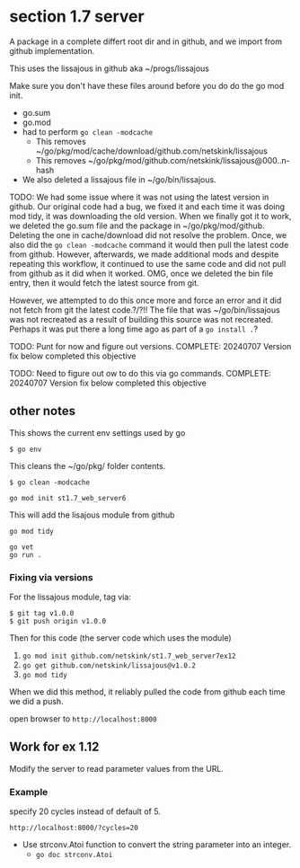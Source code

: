 # section 1.7 server

A package in a complete differt root dir and in github, 
and we import from github implementation.

This uses the lissajous in github aka ~/progs/lissajous

Make sure you don't have these files around before you do
do the go mod init.
* go.sum
* go.mod
* had to perform `go clean -modcache`
    * This removes ~/go/pkg/mod/cache/download/github.com/netskink/lissajous
    * This removes ~/go/pkg/mod/github.com/netskink/lissajous@000..n-hash
* We also deleted a lissajous file in ~/go/bin/lissajous.

TODO: We had some issue where it was not using the latest version in github.  Our original code had a bug, we fixed it
and each time it was doing mod tidy, it was downloading the
old version.  When we finally got it to work, we deleted the
go.sum file and the package in ~/go/pkg/mod/github.  Deleting the one in cache/download
did not resolve the problem.  Once, we also did the `go clean -modcache` command it would then pull the latest code from github.  However, afterwards, we made additional mods and despite repeating this workflow, it continued to 
use the same code and did not pull from github as it did when it worked.  OMG, once we deleted the bin file 
entry, then it would fetch the latest source from git.

However, we attempted to do this once more and force an error and it did not fetch from git the latest code.?/?!!
The file that was ~/go/bin/lissajous was not recreated as a result of building this source was not recreated.
Perhaps it was put there a long time ago as part of a `go install .`?

TODO: Punt for now and figure out versions.
COMPLETE: 20240707 Version fix below completed this objective

TODO: Need to figure out ow to do this via go commands.
COMPLETE: 20240707 Version fix below completed this objective


## other notes

This shows the current env settings used by go
```
$ go env
```

This cleans the ~/go/pkg/ folder contents.

```
$ go clean -modcache
```

```
go mod init st1.7_web_server6
```
This will add the lisajous module from github

```
go mod tidy
```


```
go vet
go run .
```


### Fixing via versions

For the lissajous module, tag via:

```
$ git tag v1.0.0
$ git push origin v1.0.0
```

Then for this code (the server code which uses the module) 

1. `go mod init github.com/netskink/st1.7_web_server7ex12 `
2. `go get github.com/netskink/lissajous@v1.0.2`
3. `go mod tidy`


When we did this method, it reliably pulled the code from github each time we did a push.



open browser to `http://localhost:8000`


## Work for ex 1.12

Modify the server to read parameter values from the URL.

### Example

specify 20 cycles instead of default of 5.

```
http://localhost:8000/?cycles=20
```

* Use strconv.Atoi function to convert the string parameter into an integer.
    - `go doc strconv.Atoi`

